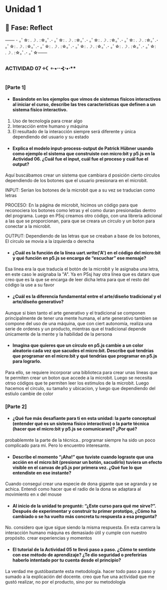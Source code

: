 # Unidad 1

## 🤔 Fase: Reflect

─── ･ ｡ﾟ☆: *.☽ .* :☆｡ﾟ.･ ｡ﾟ☆: *.☽ .* :☆｡ﾟ.･ ｡ﾟ☆: *.☽ .* :☆｡ﾟ.･ ｡ﾟ☆: *.☽ .* :☆｡ﾟ.･ ｡ﾟ☆: *.☽ .* :☆｡ﾟ.･ ｡ﾟ☆: *.☽ .* :☆｡ﾟ.･ ｡ﾟ☆: *.☽ .* :☆｡ﾟ.･ ｡ﾟ☆: *.☽ .* :☆｡ﾟ.･ ｡ﾟ☆: *.☽ .* :☆｡ﾟ.･ ｡ﾟ☆───
### ACTIVIDAD 07 ༓☾∘∙•⋅⋅⊰⋅•⋅**

### [Parte 1]

-  #### Basándote en los ejemplos que vimos de sistemas físicos interactivos al iniciar el curso, describe las tres características que definen a un sistema físico interactivo.
1. Uso de tecnología para crear algo
2. Interacción entre humano y máquina
3. El resultado de la interacción siempre será diferente y única dependiendo del usuario y su estado
   
-  #### Explica el modelo input-process-output de Patrick Hübner usando como ejemplo el sistema que construiste con micro:bit y p5.js en la Actividad 06. ¿Cuál fue el input, cuál fue el proceso y cuál fue el output?
Aquí buscábamos crear un sistema que cambiara d posición cierto circulos dependiendo de los botones que el usuario presionara en el microbit.

INPUT:
Serían los botones de la microbit que a su vez se traducian como letras

PROCESO: 
En la página de microbit, hicimos un código para que reconociera los botones como letras y el como duran presionadas dentro del programa. 
Luego en P5sj creamos otro código, con una librería adicional a las que se proporcionan, para que se creara un circulo y un boton para conectar a la microbit. 

OUTPUT:
Dependiendo de las letras que se creaban a base de los botones, El circulo se movia a la izquierda o derecha 

-  #### ¿Cuál es la función de la línea uart.write('A') en el código del micro:bit y qué función en p5.js se encarga de “escuchar” ese mensaje?
Esa línea era la que traducía el botón de la microbit y le asignaba una letra, en este caso le asignaba la "A".
Ya en P5sj hay otra línea que es datarx que creo que es la que se encarga de leer dicha letra para que el resto del código la use a su favor

-  #### ¿Cuál es la diferencia fundamental entre el arte/diseño tradicional y el arte/diseño generativo?
Aunque si bien tanto el arte generativo y el tradicional se componen principalmente de tener una mente humana, el arte generativo tambien se compone del uso de una máquina, que con ciert autonomía, realiza una serie de ordenes y un producto, mientras que el tradicional depende únicamente de la mente y la habilidad de la persona

-  #### Imagina que quieres que un círculo en p5.js cambie a un color aleatorio cada vez que sacudes el micro:bit. Describe qué tendrías que programar en el micro:bit y qué tendrías que programar en p5.js para lograrlo.
Para ello, se requiere incorporar una biblioteca para crear unas líneas que te permiten crear un boton que accede a la microbit. Luego se necesita otrso códigos que te permiten leer los estimulos de la microbit. Luego hacemos el circulo, su tamaño y ubicacion, y luego que dependiendo del estiulo cambie de color

### [Parte 2]

-  #### ¿Qué fue más desafiante para ti en esta unidad: la parte conceptual (entender qué es un sistema físico interactivo) o la parte técnica (hacer que el micro:bit y p5.js se comunicaran)? ¿Por qué?
probablemnte la parte de la técnica.. programar siempre ha sido un poco complicado para mi. Pero lo encuentro interesante.

-  #### Describe el momento “¡Aha!” que tuviste cuando lograste que una acción en el micro:bit (presionar un botón, sacudirlo) tuviera un efecto visible en el canvas de p5.js por primera vez. ¿Qué fue lo que entendiste en ese instante?
Cuando conseguí crear una especie de dona gigante que se agranda y se achica. Entendi como hacer que el radio de la dona se adaptara al movimiento en x del mouse

-  #### Al inicio de la unidad te pregunté: “¿Este curso para qué me sirve?”. Después de experimentar y construir tu primer prototipo, ¿Cómo ha cambiado o se ha vuelto más concreta tu respuesta a esa pregunta?
No. considero que igue sigue siendo la misma respuesta. En esta carrera la interacción humano máquna es demasiado útil y cumple con nuestro propósito. crear experiencias y momentos

-  #### El tutorial de la Actividad 05 te llevó paso a paso. ¿Cómo te sentiste con ese método de aprendizaje? ¿Te dio seguridad o preferirías haberlo intentado por tu cuenta desde el principio?
La verdad me gustóbastante esta metodología. hacer todo paso a paso y sumado a la explicación del docente. creo que fue una actividad que me gustó realizar, no por el producto, sino por su metodología



  
